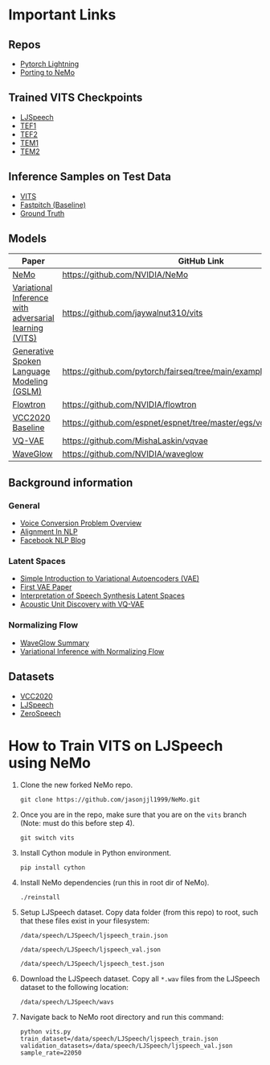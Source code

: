 # Important Links

## Repos
- [Pytorch Lightning](https://github.com/jasonjjl1999/capstone-vits)
- [Porting to NeMo](https://github.com/martynwei/Capstone-NeMo)

## Trained VITS Checkpoints
- [LJSpeech](https://drive.google.com/file/d/1gy5SJ_lPMrorWdneMr8_O7NQP7mZ0CkT/view?usp=sharing)
- [TEF1](https://drive.google.com/file/d/1WrO5has-siqI-wnCv5JJzOcN-tYsqNA4/view?usp=sharing)
- [TEF2](https://drive.google.com/file/d/1ND7kIXYJIvxZ66Pez_aoShHo-3ReJ-AI/view?usp=sharing)
- [TEM1](https://drive.google.com/file/d/1cBJstoA86m8OxjewPCxcGTaJGg0-crYw/view?usp=sharing)
- [TEM2](https://drive.google.com/file/d/1SpL21JxQwSWyXjsopq75L07N3TbgfWdd/view?usp=sharing)

## Inference Samples on Test Data
- [VITS](https://drive.google.com/drive/folders/172Ozoj7z-_bBtZYOxTWrQeIe0pL9P79K?usp=sharing)
- [Fastpitch (Baseline)](https://drive.google.com/drive/u/0/folders/1RrnRzpbs3iLEFxgZMQPSF6eeASg_I5B4)
- [Ground Truth](https://drive.google.com/drive/folders/1oTwy7JVCVxNyD0wZIXrbjxobWPltf8Km?usp=sharing)

## Models
| Paper | GitHub Link |
| --- | --- |
| [NeMo](https://arxiv.org/abs/1909.09577) | https://github.com/NVIDIA/NeMo |
| [Variational Inference with adversarial learning (VITS)](https://arxiv.org/abs/2106.06103) | https://github.com/jaywalnut310/vits |
| [Generative Spoken Language Modeling (GSLM)](https://arxiv.org/abs/2102.01192?fbclid=IwAR0_tSl4Y3XkQJO33DkoXdS8xyaFK5DpPwzLst8aHbuy2bhnEThnINlNHes) | https://github.com/pytorch/fairseq/tree/main/examples/textless_nlp/gslm |
| [Flowtron](https://arxiv.org/abs/2005.05957) | https://github.com/NVIDIA/flowtron |
| [VCC2020 Baseline](https://arxiv.org/abs/2010.02434) | https://github.com/espnet/espnet/tree/master/egs/vcc20 |
| [VQ-VAE](https://arxiv.org/abs/1711.00937) | https://github.com/MishaLaskin/vqvae |
| [WaveGlow](https://arxiv.org/abs/1811.00002) | https://github.com/NVIDIA/waveglow |


## Background information

### General
- [Voice Conversion Problem Overview](https://arxiv.org/abs/2008.03648)
- [Alignment In NLP](https://cse.hkust.edu.hk/~dekai/library/WU_Dekai/Wu_Alignment2010.pdf)
- [Facebook NLP Blog](https://ai.facebook.com/blog/textless-nlp-generating-expressive-speech-from-raw-audio/)

### Latent Spaces
- [Simple Introduction to Variational Autoencoders (VAE)](https://towardsdatascience.com/understanding-variational-autoencoders-vaes-f70510919f73)
- [First VAE Paper](https://arxiv.org/pdf/1812.04342.pdf)
- [Interpretation of Speech Synthesis Latent Spaces](https://arxiv.org/abs/1903.11570)
- [Acoustic Unit Discovery with VQ-VAE](https://arxiv.org/abs/2005.09409)

### Normalizing Flow
- [WaveGlow Summary](https://pytorch.org/hub/nvidia_deeplearningexamples_waveglow/)
- [Variational Inference with Normalizing Flow](https://arxiv.org/abs/1505.05770)


## Datasets

- [VCC2020](https://github.com/nii-yamagishilab/VCC2020-database)
- [LJSpeech](https://keithito.com/LJ-Speech-Dataset/)
- [ZeroSpeech](https://download.zerospeech.com/)

# How to Train VITS on LJSpeech using NeMo

1. Clone the new forked NeMo repo.

    `git clone https://github.com/jasonjjl1999/NeMo.git`

2. Once you are in the repo, make sure that you are on the `vits` branch (Note: must do this before step 4).

    `git switch vits`

3. Install Cython module in Python environment.

    `pip install cython`

4. Install NeMo dependencies (run this in root dir of NeMo).

    `./reinstall`

5. Setup LJSpeech dataset. Copy data folder (from this repo) to root, such that these files exist in your filesystem:

    `/data/speech/LJSpeech/ljspeech_train.json`

    `/data/speech/LJSpeech/ljspeech_val.json`

    `/data/speech/LJSpeech/ljspeech_test.json`

6. Download the LJSpeech dataset. Copy all `*.wav` files from the LJSpeech dataset to the following location:

    `/data/speech/LJSpeech/wavs`

7. Navigate back to NeMo root directory and run this command:

    `python vits.py train_dataset=/data/speech/LJSpeech/ljspeech_train.json validation_datasets=/data/speech/LJSpeech/ljspeech_val.json sample_rate=22050`